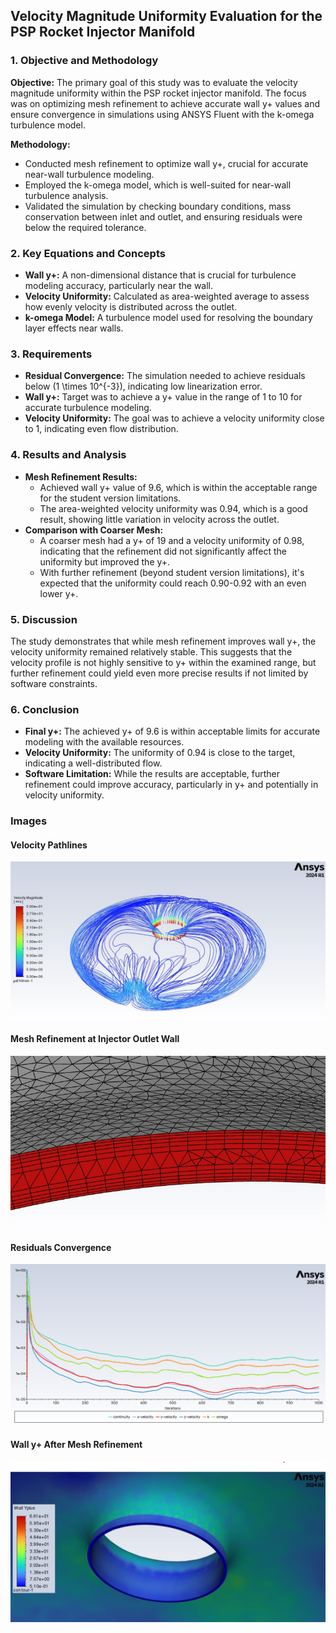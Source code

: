 ## Velocity Magnitude Uniformity Evaluation for the PSP Rocket Injector Manifold

### 1. Objective and Methodology

**Objective:** The primary goal of this study was to evaluate the velocity magnitude uniformity within the PSP rocket injector manifold. The focus was on optimizing mesh refinement to achieve accurate wall y+ values and ensure convergence in simulations using ANSYS Fluent with the k-omega turbulence model.

**Methodology:** 
- Conducted mesh refinement to optimize wall y+, crucial for accurate near-wall turbulence modeling.
- Employed the k-omega model, which is well-suited for near-wall turbulence analysis.
- Validated the simulation by checking boundary conditions, mass conservation between inlet and outlet, and ensuring residuals were below the required tolerance.

### 2. Key Equations and Concepts

- **Wall y+:** A non-dimensional distance that is crucial for turbulence modeling accuracy, particularly near the wall.
- **Velocity Uniformity:** Calculated as area-weighted average to assess how evenly velocity is distributed across the outlet.
- **k-omega Model:** A turbulence model used for resolving the boundary layer effects near walls.

### 3. Requirements

- **Residual Convergence:** The simulation needed to achieve residuals below \(1 \times 10^{-3}\), indicating low linearization error.
- **Wall y+:** Target was to achieve a y+ value in the range of 1 to 10 for accurate turbulence modeling.
- **Velocity Uniformity:** The goal was to achieve a velocity uniformity close to 1, indicating even flow distribution.

### 4. Results and Analysis

- **Mesh Refinement Results:**
  - Achieved wall y+ value of 9.6, which is within the acceptable range for the student version limitations.
  - The area-weighted velocity uniformity was 0.94, which is a good result, showing little variation in velocity across the outlet.
- **Comparison with Coarser Mesh:**
  - A coarser mesh had a y+ of 19 and a velocity uniformity of 0.98, indicating that the refinement did not significantly affect the uniformity but improved the y+.
  - With further refinement (beyond student version limitations), it's expected that the uniformity could reach 0.90-0.92 with an even lower y+.

### 5. Discussion

The study demonstrates that while mesh refinement improves wall y+, the velocity uniformity remained relatively stable. This suggests that the velocity profile is not highly sensitive to y+ within the examined range, but further refinement could yield even more precise results if not limited by software constraints.

### 6. Conclusion

- **Final y+:** The achieved y+ of 9.6 is within acceptable limits for accurate modeling with the available resources.
- **Velocity Uniformity:** The uniformity of 0.94 is close to the target, indicating a well-distributed flow.
- **Software Limitation:** While the results are acceptable, further refinement could improve accuracy, particularly in y+ and potentially in velocity uniformity.

### Images

#### Velocity Pathlines
![Velocity Pathlines](images/manifold_pathlines1.jpg)

#### Mesh Refinement at Injector Outlet Wall
![Mesh Refinement](images/mesh1.jpg)

#### Residuals Convergence
![Residuals](images/residuals1.png)

#### Wall y+ After Mesh Refinement
![Wall y+](images/yplus1.jpg)
